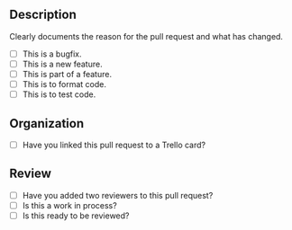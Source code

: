 ## Description ##

Clearly documents the reason for the pull request and what has changed.
- [ ] This is a bugfix.
- [ ] This is a new feature.
- [ ] This is part of a feature.
- [ ] This is to format code.
- [ ] This is to test code.

## Organization ##

- [ ] Have you linked this pull request to a Trello card?

## Review ##

- [ ] Have you added two reviewers to this pull request?
- [ ] Is this a work in process?
- [ ] Is this ready to be reviewed?
